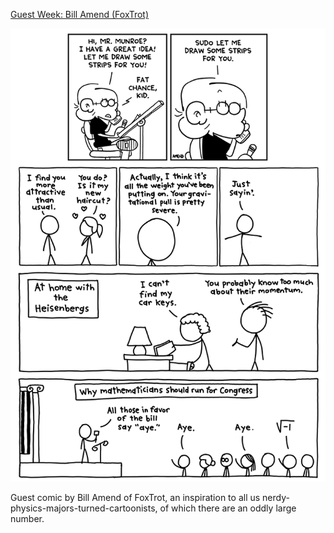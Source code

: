 [Guest Week: Bill Amend (FoxTrot)](https://xkcd.com/824)

![Guest Week: Bill Amend (FoxTrot)](./random_comic.png)

Guest comic by Bill Amend of FoxTrot, an inspiration to all us nerdy-physics-majors-turned-cartoonists, of which there are an oddly large number.

